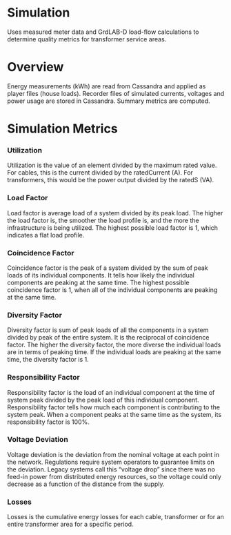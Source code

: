Simulation
======

Uses measured meter data and GrdLAB-D load-flow calculations to determine quality metrics for transformer service areas.

# Overview

Energy measurements (kWh) are read from Cassandra and applied as player files (house loads). Recorder files of
simulated currents, voltages and power usage are stored in Cassandra. Summary metrics are computed.

# Simulation Metrics

### Utilization
Utilization is the value of an element divided by the maximum rated value.
For cables, this is the current divided by the ratedCurrent (A). For transformers, this would be the power output divided by the ratedS (VA).

### Load Factor
Load factor is average load of a system divided by its peak load.
The higher the load factor is, the smoother the load profile is, and the more the infrastructure is being utilized. The highest possible load factor is 1, which indicates a flat load profile.

### Coincidence Factor
Coincidence factor is the peak of a system divided by the sum of peak loads of its individual components.
It tells how likely the individual components are peaking at the same time. The highest possible coincidence factor is 1, when all of the individual components are peaking at the same time.

### Diversity Factor
Diversity factor is sum of peak loads of all the components in a system divided by peak of the entire system.
It is the reciprocal of coincidence factor. The higher the diversity factor, the more diverse the individual loads are in terms of peaking time. If the individual loads are peaking at the same time, the diversity factor is 1.

### Responsibility Factor
Responsibility factor is the load of an individual component at the time of system peak divided by
the peak load of this individual component.
Responsibility factor tells how much each component is contributing to the system peak.
When a component peaks at the same time as the system, its responsibility factor is 100%.

### Voltage Deviation
Voltage deviation is the deviation from the nominal voltage at each point in the network.
Regulations require system operators to guarantee limits on the deviation.
Legacy systems call this “voltage drop” since there was no feed-in power from distributed energy resources, so the voltage could only decrease as a function of the distance from the supply.

### Losses
Losses is the cumulative energy losses for each cable, transformer or for an entire transformer area for a specific period.